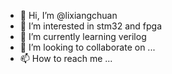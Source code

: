 - 👋 Hi, I’m @lixiangchuan
- 👀 I’m interested in stm32 and fpga
- 🌱 I’m currently learning verilog
- 💞️ I’m looking to collaborate on ...
- 📫 How to reach me ...

<!---
lixiangchuan/lixiangchuan is a ✨ special ✨ repository because its `README.md` (this file) appears on your GitHub profile.
You can click the Preview link to take a look at your changes.
--->
